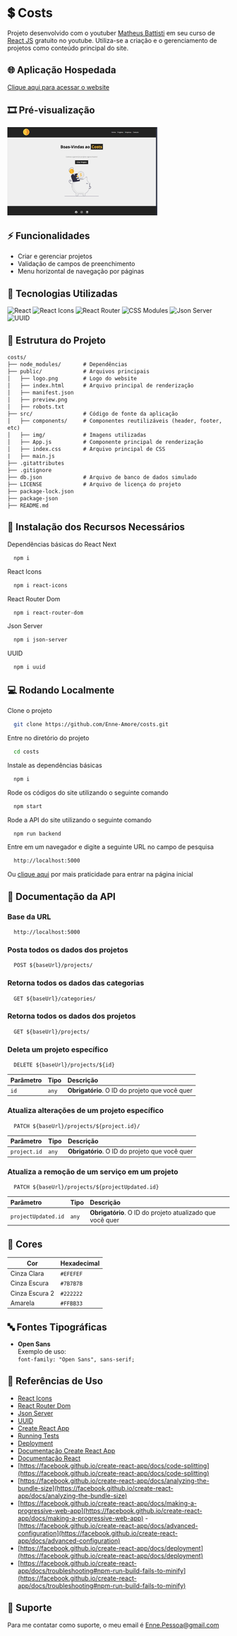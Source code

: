 # 💲 Costs

 Projeto desenvolvido com o youtuber [Matheus Battisti](https://www.youtube.com/@MatheusBattisti) em seu curso de [React JS](https://youtube.com/playlist?list=PLnDvRpP8BneyVA0SZ2okm-QBojomniQVO&si=mP84Itow-4nrXjpK) gratuito no youtube. Utiliza-se a criação e o gerenciamento de projetos como conteúdo principal do site.


## 🌐 Aplicação Hospedada

 [Clique aqui para acessar o website](https://costs-nu-ten.vercel.app/)


## 🎞️ Pré-visualização

 <img src="public/preview.png" alt="Pré-visualização do site" width="340" height="200">


## ⚡ Funcionalidades

 - Criar e gerenciar projetos
 - Validação de campos de preenchimento
 - Menu horizontal de navegação por páginas


## 🚀 Tecnologias Utilizadas

 <p align="left">
   <img src="https://cdn.jsdelivr.net/gh/devicons/devicon/icons/react/react-original.svg" title="React" alt="React" width="40" height="40"/>
   <img src="https://raw.githubusercontent.com/react-icons/react-icons/master/react-icons.svg" title="React Icons" alt="React Icons" width="40" height="40"/>
   <img src="https://miro.medium.com/v2/resize:fit:640/1*ebQ5HlDwq-G-HzX2rP-QSA.png" title="React Router" alt="React Router" width="40" height="40"/>
   <img src="https://upload.wikimedia.org/wikipedia/commons/thumb/a/ab/Official_CSS_Logo.svg/2048px-Official_CSS_Logo.svg.png" title="CSS Modules" alt="CSS Modules" width="40" height="40"/>
   <img src="https://cdn-icons-png.flaticon.com/512/2581/2581980.png" title="Json Server" alt="Json Server" width="40" height="40"/>
   <img src="https://ludwhe.gallerycdn.vsassets.io/extensions/ludwhe/vscode-uuid/2.0.0/1735920620147/Microsoft.VisualStudio.Services.Icons.Default" title="UUID" alt="UUID" width="40" height="40"/>
 </p>


## 📂 Estrutura do Projeto

 ```plaintext
 costs/
 ├── node_modules/       # Dependências
 ├── public/             # Arquivos principais
 │   ├── logo.png        # Logo do website
 │   ├── index.html      # Arquivo principal de renderização
 │   ├── manifest.json      
 │   ├── preview.png   
 │   ├── robots.txt
 ├── src/                # Código de fonte da aplicação
 │   ├── components/     # Componentes reutilizáveis (header, footer, etc)
 │   ├── img/            # Imagens utilizadas
 │   ├── App.js          # Componente principal de renderização
 │   ├── index.css       # Arquivo principal de CSS
 |   ├── main.js
 ├── .gitattributes
 ├── .gitignore
 ├── db.json             # Arquivo de banco de dados simulado
 ├── LICENSE             # Arquivo de licença do projeto
 ├── package-lock.json
 ├── package-json
 ├── README.md
 ```


## 💾 Instalação dos Recursos Necessários

 Dependências básicas do React Next
 
 ```bash
   npm i
 ``` 

 React Icons
 
 ```bash
   npm i react-icons
 ```

 React Router Dom
 
 ```bash
   npm i react-router-dom
 ```

 Json Server
 
 ```bash
   npm i json-server
 ```

 UUID
 
 ```bash
   npm i uuid
 ```

## 💻 Rodando Localmente

 Clone o projeto

 ```bash
   git clone https://github.com/Enne-Amore/costs.git
 ```

 Entre no diretório do projeto
 
 ```bash
   cd costs
 ```
 
 Instale as dependências básicas
 
 ```bash
   npm i
 ```
 
 Rode os códigos do site utilizando o seguinte comando
 
 ```bash
   npm start
 ```
 
 Rode a API do site utilizando o seguinte comando
 
 ```bash
   npm run backend
 ```
 
 Entre em um navegador e digite a seguinte URL no campo de pesquisa
 
 ```bash
   http://localhost:5000
 ```
 Ou [clique aqui](http://localhost:5000) por mais praticidade para entrar na página inicial


## 📁 Documentação da API

### Base da URL

 ```http
   http://localhost:5000
 ```

### Posta todos os dados dos projetos

 ```http
   POST ${baseUrl}/projects/
 ```

### Retorna todos os dados das categorias

 ```http
   GET ${baseUrl}/categories/
 ```

### Retorna todos os dados dos projetos

 ```http
   GET ${baseUrl}/projects/
 ```

### Deleta um projeto específico

 ```http
   DELETE ${baseUrl}/projects/${id}
 ```
 
 | Parâmetro   | Tipo       | Descrição                                      |
 | :---------- | :--------- | :--------------------------------------------- |
 | `id`        | `any`      | **Obrigatório**. O ID do projeto que você quer |

### Atualiza alterações de um projeto específico

 ```http
   PATCH ${baseUrl}/projects/${project.id}/
 ```
 
 | Parâmetro     | Tipo       | Descrição                                      |
 | :------------ | :--------- | :--------------------------------------------- |
 | `project.id`  | `any`      | **Obrigatório**. O ID do projeto que você quer |

### Atualiza a remoção de um serviço em um projeto

 ```http
   PATCH ${baseUrl}/projects/${projectUpdated.id}
 ```
 
 | Parâmetro           | Tipo       | Descrição                                                 |
 | :------------------ | :--------- | :-------------------------------------------------------- |
 | `projectUpdated.id` | `any`      | **Obrigatório**. O ID do projeto atualizado que você quer |


## 🌈 Cores

 | Cor            | Hexadecimal |
 | -------------- | ----------- |
 | Cinza Clara    | `#EFEFEF`   |
 | Cinza Escura   | `#7B7B7B`   |
 | Cinza Escura 2 | `#222222`   |
 | Amarela        | `#FFBB33`   |


## 🔤 Fontes Tipográficas

 - **Open Sans**  
   Exemplo de uso:  
   `font-family: "Open Sans", sans-serif;`


## 🌟 Referências de Uso

 - [React Icons](https://react-icons.github.io/react-icons/)
 - [React Router Dom](https://reactrouter.com/en/main)
 - [Json Server](https://www.npmjs.com/package/json-server)
 - [UUID](https://www.npmjs.com/package/uuid)
 - [Create React App](https://github.com/facebook/create-react-app)
 - [Running Tests](https://facebook.github.io/create-react-app/docs/running-tests)
 - [Deployment](https://facebook.github.io/create-react-app/docs/deployment)
 - [Documentação Create React App](https://facebook.github.io/create-react-app/docs/getting-started)
 - [Documentação React](https://reactjs.org/)
 - [https://facebook.github.io/create-react-app/docs/code-splitting](https://facebook.github.io/create-react-app/docs/code-splitting)
 - [https://facebook.github.io/create-react-app/docs/analyzing-the-bundle-size](https://facebook.github.io/create-react-app/docs/analyzing-the-bundle-size)
 - [https://facebook.github.io/create-react-app/docs/making-a-progressive-web-app](https://facebook.github.io/create-react-app/docs/making-a-progressive-web-app)
 -[https://facebook.github.io/create-react-app/docs/advanced-configuration](https://facebook.github.io/create-react-app/docs/advanced-configuration)
 - [https://facebook.github.io/create-react-app/docs/deployment](https://facebook.github.io/create-react-app/docs/deployment)
 - [https://facebook.github.io/create-react-app/docs/troubleshooting#npm-run-build-fails-to-minify](https://facebook.github.io/create-react-app/docs/troubleshooting#npm-run-build-fails-to-minify)


## 🔧 Suporte

 Para me contatar como suporte, o meu email é [Enne.Pessoa@gmail.com](mailto:Enne.Pessoa@gmail.com)

